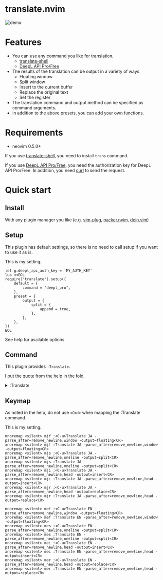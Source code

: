 # translate.nvim

![demo](https://user-images.githubusercontent.com/82267684/158013979-52c8ca49-84e1-4ca0-bf30-b8165cca9135.gif)

# Features

- You can use any command you like for translation.
    - [translate-shell](https://github.com/soimort/translate-shell)
    - [DeepL API Pro/Free](https://www.deepl.com/en/docs-api/)
- The results of the translation can be output in a variety of ways.
    - Floating window
    - Split window
    - Insert to the current buffer
    - Replace the original text
    - Set the register
- The translation command and output method can be specified as command arguments.
- In addition to the above presets, you can add your own functions.


# Requirements

- neovim 0.5.0+

If you use [translate-shell](https://github.com/soimort/translate-shell), you need to install `trans` command.

If you use [DeepL API Pro/Free](https://www.deepl.com/en/docs-api/), you need the authorization key for DeepL API Pro/Free.
In addition, you need [curl](https://curl.se/) to send the request.


# Quick start

## Install

With any plugin manager you like (e.g. [vim-plug](https://github.com/junegunn/vim-plug), [packer.nvim](https://github.com/wbthomason/packer.nvim), [dein.vim](https://github.com/Shougo/dein.vim))

## Setup

This plugin has default settings, so there is no need to call setup if you want to use it as is.

This is my setting.

```vim
let g:deepl_api_auth_key = 'MY_AUTH_KEY'
lua <<EOL
require("translate").setup({
    default = {
        command = "deepl_pro",
    },
    preset = {
        output = {
            split = {
                append = true,
            },
        },
    },
})
EOL
```

See help for available options.

## Command

This plugin provides `:Translate`.

I put the quote from the help in the fold.

<details><summary>:Translate</summary><div>


    :[range]Translate {target-lang} [{-options}...]
    
    	{target-lang}: Required. The language into which the text should be
    	translated. The format varies depending on the external command used.
    
    	|:Translate| can take |:range|. |v|, |V| and |CTRL-V| are supported. If it was
    	not given, |:Translate| treats current cursor line.
    
    	available options:
    		- '-source='
    			The language of the text to be translated.
    		- '-parse_before='
    			The functions to format texts of selection.
    			You can use a comma-separated string.
    			If omitted, |translate-nvim-option-default-parse-before|.
    		- '-command='
    			The extermal command to use translation. If omitted,
    			|translate-nvim-option-default-command| is used.
    		- '-parse_after='
    			The functions to format the result of extermal command.
    			You can use a comma-separated string.
    			If omitted, |translate-nvim-option-default-parse-after|.
    		- '-output='
    			The function to pass the translation result.
    			If omitted, |translate-nvim-option-default-output|.
    
    
    	If mapping |:Translate|, Do NOT use |<Cmd>|. I use [range] to check
    	whether this command is called from normal mode or visual mode. Please
    	map them as follows.
    

    	nnoremap mei :<C-u>Translate EN -parse_after=oneline -output=insert<CR>
    	xnoremap mer :Translate EN -parse_after=head -output=replace<CR>


</div></details>

## Keymap

As noted in the help, do not use `<Cmd>` when mapping the :Translate command.

This is my setting.

```vim
nnoremap <silent> mjf :<C-u>Translate JA -parse_after=remove_newline,window -output=floating<CR>
xnoremap <silent> mjf :Translate JA -parse_after=remove_newline,window -output=floating<CR>
nnoremap <silent> mjs :<C-u>Translate JA -parse_after=remove_newline,oneline -output=split<CR>
xnoremap <silent> mjs :Translate JA -parse_after=remove_newline,oneline -output=split<CR>
nnoremap <silent> mji :<C-u>Translate JA -parse_after=remove_newline,head -output=insert<CR>
xnoremap <silent> mji :Translate JA -parse_after=remove_newline,head -output=insert<CR>
nnoremap <silent> mjr :<C-u>Translate JA -parse_after=remove_newline,head -output=replace<CR>
xnoremap <silent> mjr :Translate JA -parse_after=remove_newline,head -output=replace<CR>

nnoremap <silent> mef :<C-u>Translate EN -parse_after=remove_newline,window -output=floating<CR>
xnoremap <silent> mef :Translate EN -parse_after=remove_newline,window -output=floating<CR>
nnoremap <silent> mes :<C-u>Translate EN -parse_after=remove_newline,oneline -output=split<CR>
xnoremap <silent> mes :Translate EN -parse_after=remove_newline,oneline -output=split<CR>
nnoremap <silent> mei :<C-u>Translate EN -parse_after=remove_newline,head -output=insert<CR>
xnoremap <silent> mei :Translate EN -parse_after=remove_newline,head -output=insert<CR>
nnoremap <silent> mer :<C-u>Translate EN -parse_after=remove_newline,head -output=replace<CR>
xnoremap <silent> mer :Translate EN -parse_after=remove_newline,head -output=replace<CR>
```
